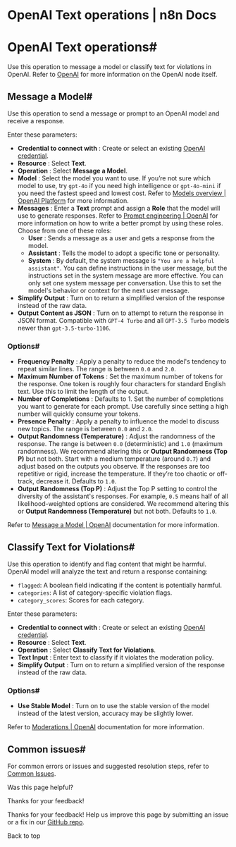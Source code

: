 # OpenAI Text operations | n8n Docs

[ ](https://github.com/n8n-io/n8n-docs/edit/main/docs/integrations/builtin/app-nodes/n8n-nodes-langchain.openai/text-operations.md "Edit this page")

# OpenAI Text operations#

Use this operation to message a model or classify text for violations in OpenAI. Refer to [OpenAI](../) for more information on the OpenAI node itself.

## Message a Model#

Use this operation to send a message or prompt to an OpenAI model and receive a response.

Enter these parameters:

  * **Credential to connect with** : Create or select an existing [OpenAI credential](../../../credentials/openai/).
  * **Resource** : Select **Text**.
  * **Operation** : Select **Message a Model**.
  * **Model** : Select the model you want to use. If you’re not sure which model to use, try `gpt-4o` if you need high intelligence or `gpt-4o-mini` if you need the fastest speed and lowest cost. Refer to [Models overview | OpenAI Platform](https://platform.openai.com/docs/models) for more information. 
  * **Messages** : Enter a **Text** prompt and assign a **Role** that the model will use to generate responses. Refer to [Prompt engineering | OpenAI](https://platform.openai.com/docs/guides/prompt-engineering) for more information on how to write a better prompt by using these roles. Choose from one of these roles: 
    * **User** : Sends a message as a user and gets a response from the model. 
    * **Assistant** : Tells the model to adopt a specific tone or personality. 
    * **System** : By default, the system message is `"You are a helpful assistant"`. You can define instructions in the user message, but the instructions set in the system message are more effective. You can only set one system message per conversation. Use this to set the model's behavior or context for the next user message. 
  * **Simplify Output** : Turn on to return a simplified version of the response instead of the raw data. 
  * **Output Content as JSON** : Turn on to attempt to return the response in JSON format. Compatible with `GPT-4 Turbo` and all `GPT-3.5 Turbo` models newer than `gpt-3.5-turbo-1106`.

### Options#

  * **Frequency Penalty** : Apply a penalty to reduce the model's tendency to repeat similar lines. The range is between `0.0` and `2.0`.
  * **Maximum Number of Tokens** : Set the maximum number of tokens for the response. One token is roughly four characters for standard English text. Use this to limit the length of the output. 
  * **Number of Completions** : Defaults to 1. Set the number of completions you want to generate for each prompt. Use carefully since setting a high number will quickly consume your tokens. 
  * **Presence Penalty** : Apply a penalty to influence the model to discuss new topics. The range is between `0.0` and `2.0`.
  * **Output Randomness (Temperature)** : Adjust the randomness of the response. The range is between `0.0` (deterministic) and `1.0` (maximum randomness). We recommend altering this or **Output Randomness (Top P)** but not both. Start with a medium temperature (around `0.7`) and adjust based on the outputs you observe. If the responses are too repetitive or rigid, increase the temperature. If they’re too chaotic or off-track, decrease it. Defaults to `1.0`. 
  * **Output Randomness (Top P)** : Adjust the Top P setting to control the diversity of the assistant's responses. For example, `0.5` means half of all likelihood-weighted options are considered. We recommend altering this or **Output Randomness (Temperature)** but not both. Defaults to `1.0`. 

Refer to [Message a Model | OpenAI](https://platform.openai.com/docs/api-reference/text-completion/create) documentation for more information.

## Classify Text for Violations#

Use this operation to identify and flag content that might be harmful. OpenAI model will analyze the text and return a response containing:

  * `flagged`: A boolean field indicating if the content is potentially harmful.
  * `categories`: A list of category-specific violation flags.
  * `category_scores`: Scores for each category.

Enter these parameters:

  * **Credential to connect with** : Create or select an existing [OpenAI credential](../../../credentials/openai/).
  * **Resource** : Select **Text**.
  * **Operation** : Select **Classify Text for Violations**.
  * **Text Input** : Enter text to classify if it violates the moderation policy. 
  * **Simplify Output** : Turn on to return a simplified version of the response instead of the raw data.

### Options#

  * **Use Stable Model** : Turn on to use the stable version of the model instead of the latest version, accuracy may be slightly lower.

Refer to [Moderations | OpenAI](https://platform.openai.com/docs/api-reference/moderations) documentation for more information.

## Common issues#

For common errors or issues and suggested resolution steps, refer to [Common Issues](../common-issues/).

Was this page helpful? 

Thanks for your feedback! 

Thanks for your feedback! Help us improve this page by submitting an issue or a fix in our [GitHub repo](https://github.com/n8n-io/n8n-docs). 

Back to top